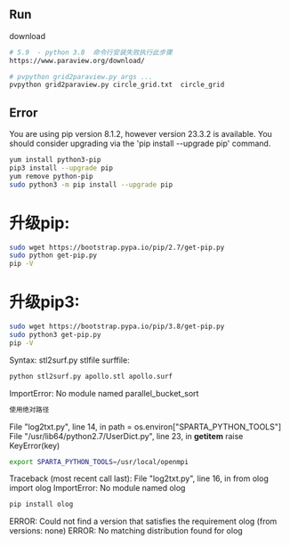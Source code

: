 ## Run

download

```bash
# 5.9  - python 3.8  命令行安装失败执行此步骤
https://www.paraview.org/download/ 
```

```bash
# pvpython grid2paraview.py args ...
pvpython grid2paraview.py circle_grid.txt  circle_grid
```


## Error

You are using pip version 8.1.2, however version 23.3.2 is available. You should consider upgrading via the 'pip install --upgrade pip' command.

```bash
yum install python3-pip
pip3 install --upgrade pip
yum remove python-pip
sudo python3 -m pip install --upgrade pip
```

# 升级pip:
```bash
sudo wget https://bootstrap.pypa.io/pip/2.7/get-pip.py
sudo python get-pip.py
pip -V
```

# 升级pip3:
```bash
sudo wget https://bootstrap.pypa.io/pip/3.8/get-pip.py
sudo python3 get-pip.py
pip -V
```



Syntax: stl2surf.py stlfile surffile: 
```bash
python stl2surf.py apollo.stl apollo.surf
```

ImportError: No module named parallel_bucket_sort
```bash
使用绝对路径
```

File "log2txt.py", line 14, in <module>
path = os.environ["SPARTA_PYTHON_TOOLS"]
File "/usr/lib64/python2.7/UserDict.py", line 23, in __getitem__
raise KeyError(key)
```bash
export SPARTA_PYTHON_TOOLS=/usr/local/openmpi
```

Traceback (most recent call last):
  File "log2txt.py", line 16, in <module>
    from olog import olog
ImportError: No module named olog
```bash
pip install olog
```

ERROR: Could not find a version that satisfies the requirement olog (from versions: none)
ERROR: No matching distribution found for olog


